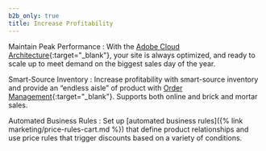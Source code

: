 ```yaml
---
b2b_only: true
title: Increase Profitability
---
```


Maintain Peak Performance
: With the [Adobe Cloud Architecture][1]{:target="_blank"}, your site is always optimized, and ready to scale up to meet demand on the biggest sales day of the year.

Smart-Source Inventory
: Increase profitability with smart-source inventory and provide an “endless aisle” of product with [Order Management][2]{:target="_blank"}. Supports both online and brick and mortar sales.

Automated Business Rules
: Set up [automated business rules]({% link marketing/price-rules-cart.md %}) that define product relationships and use price rules that trigger discounts based on a variety of conditions.

[1]: https://magento.com/products/magento-commerce
[2]: https://magento.com/products/order-management
